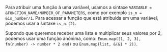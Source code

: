 Para atribuir uma função à uma variável, usamos a sintaxe `VARIABLE = &FUNCTION_NAME/NUMBER_OF_PARAMETERS`, como por exemplo `is_n = &is_number/1`.
Para acessar a função que está atribuida em uma variável, podemos usar a sintaxe `is_n.(2)`.

Supondo que queremos receber uma lista e multiplicar seus valores por 2, podemos usar uma função anônima, como: `Enum.map([1, 2, 3], fn(number) -> number * 2 end)` ou `Enum.map(list, &(&1 * 2))`.